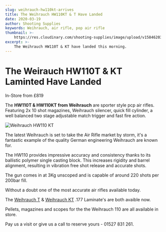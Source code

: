 ```yaml
---
slug: weihrauch-hw110kt-arrives
title: The Weihrauch HW110KT & T Have Landed
date: 2020-03-19
author: Shooting Supplies
keywords: Weihrauch, air rifle, pop air rifle
thumbnail: >- 
    https://res.cloudinary.com/shooting-supplies/image/upload/v1584620342/Weihrauch-HW-110KT-FB_zzgl0m.jpg
excerpt: >- 
    The Weihrauch HW110T & KT have landed this morning.
---
```


# The Weirauch HW110T & KT Laminted Have Landed

In-Store from £819

The **HW110T & HW110KT from Weihrauch** are sporter style pcp air rifles. Featuring 2x 10 shot magazines, Weihrauch silencer, quick fill cylinder, a well balanced two stage adjustable match trigger and fast fire action.

![Weihrauch HW110 KT](https://res.cloudinary.com/shooting-supplies/image/upload/w_800,ar_16:9,c_fill,g_auto,e_sharpen/v1584619559/Weihrauch-HW110-KT-T_hynb0o.png)

The latest Weihrauch is set to take the Air Rifle market by storm, it's a fantastic example of the quality German engineering Weihrauch are known for. 

The HW110 provides impressive accuracy and consistency thanks to its ballistic polymer single casting block. This increases rigidity and barrel alignment, resulting in vibration free shot release and accurate shots.

The gun comes in at 3Kg unscoped and is capable of around 220 shots per 200bar fill. 

Without a doubt one of the most accurate air rifles available today.

The [Weihrauch T](/guns/weihrauch-hw-110-t2107268) & [Weihrauch KT](/guns/weihrauch-hw-110-kt-2107116) .177 Laminate's are both avaible now.

Pellets, magazines and scopes for the the Weihrauch 110 are all available in store.

Pay us a visit or give us a call to reserve yours - 01527 831 261.





